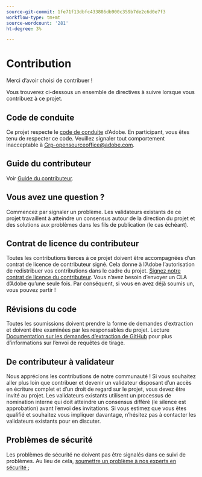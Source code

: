 ```yaml
---
source-git-commit: 1fe71f13dbfc433886db900c359b7de2c6d0e7f3
workflow-type: tm+mt
source-wordcount: '281'
ht-degree: 3%

---
```

# Contribution

Merci d’avoir choisi de contribuer !

Vous trouverez ci-dessous un ensemble de directives à suivre lorsque vous contribuez à ce projet.

## Code de conduite

Ce projet respecte le [code de conduite](code-of-conduct.md) d’Adobe. En participant, vous êtes tenu de respecter ce code. Veuillez signaler tout comportement inacceptable à
[Grp-opensourceoffice@adobe.com](mailto:Grp-opensourceoffice@adobe.com).

## Guide du contributeur

Voir [Guide du contributeur](https://experienceleague.adobe.com/docs/contributor/contributor-guide/introduction.html).

## Vous avez une question ?

Commencez par signaler un problème. Les validateurs existants de ce projet travaillent à atteindre un consensus autour de la direction du projet et des solutions aux problèmes dans les fils de publication (le cas échéant).

## Contrat de licence du contributeur

Toutes les contributions tierces à ce projet doivent être accompagnées d’un contrat de licence de contributeur signé. Cela donne à l’Adobe l’autorisation de redistribuer vos contributions dans le cadre du projet. [Signez notre contrat de licence du contributeur](http://opensource.adobe.com/cla.html). Vous n’avez besoin d’envoyer un CLA d’Adobe qu’une seule fois. Par conséquent, si vous en avez déjà soumis un, vous pouvez partir !

## Révisions du code

Toutes les soumissions doivent prendre la forme de demandes d’extraction et doivent être examinées par les responsables du projet. Lecture [Documentation sur les demandes d’extraction de GitHub](https://help.github.com/articles/about-pull-requests/)
pour plus d’informations sur l’envoi de requêtes de tirage.

<!--
Lastly, please follow the [pull request template](PULL_REQUEST_TEMPLATE.md) when
submitting a pull request!
-->

## De contributeur à validateur

Nous apprécions les contributions de notre communauté ! Si vous souhaitez aller plus loin que contribuer et devenir un validateur disposant d’un accès en écriture complet et d’un droit de regard sur le projet, vous devez être invité au projet. Les validateurs existants utilisent un processus de nomination interne qui doit atteindre un consensus différé (le silence est approbation) avant l’envoi des invitations. Si vous estimez que vous êtes qualifié et souhaitez vous impliquer davantage, n’hésitez pas à contacter les validateurs existants pour en discuter.

## Problèmes de sécurité

Les problèmes de sécurité ne doivent pas être signalés dans ce suivi de problèmes. Au lieu de cela, [soumettre un problème à nos experts en sécurité ;](https://helpx.adobe.com/security/alertus.html)
